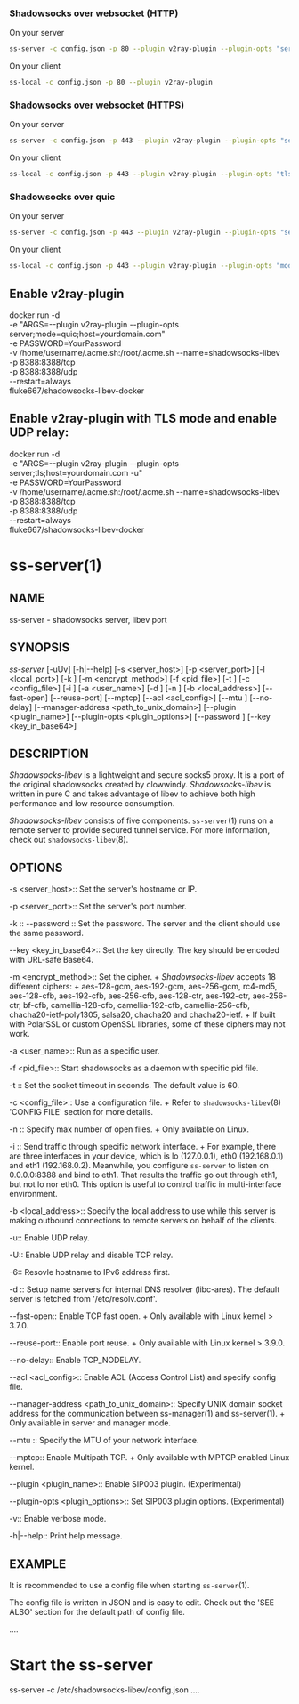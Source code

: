 
### Shadowsocks over websocket (HTTP)

On your server

```sh
ss-server -c config.json -p 80 --plugin v2ray-plugin --plugin-opts "server"
```

On your client

```sh
ss-local -c config.json -p 80 --plugin v2ray-plugin
```

### Shadowsocks over websocket (HTTPS)

On your server

```sh
ss-server -c config.json -p 443 --plugin v2ray-plugin --plugin-opts "server;tls;host=mydomain.me"
```

On your client

```sh
ss-local -c config.json -p 443 --plugin v2ray-plugin --plugin-opts "tls;host=mydomain.me"
```

### Shadowsocks over quic

On your server

```sh
ss-server -c config.json -p 443 --plugin v2ray-plugin --plugin-opts "server;mode=quic;host=mydomain.me"
```

On your client

```sh
ss-local -c config.json -p 443 --plugin v2ray-plugin --plugin-opts "mode=quic;host=mydomain.me"
```

## Enable v2ray-plugin

docker run -d \
-e "ARGS=--plugin v2ray-plugin --plugin-opts server;mode=quic;host=yourdomain.com" \
-e PASSWORD=YourPassword \
-v /home/username/.acme.sh:/root/.acme.sh
--name=shadowsocks-libev \
-p 8388:8388/tcp \
-p 8388:8388/udp \
--restart=always \
fluke667/shadowsocks-libev-docker

## Enable v2ray-plugin with TLS mode and enable UDP relay:

docker run -d \
-e "ARGS=--plugin v2ray-plugin --plugin-opts server;tls;host=yourdomain.com -u" \
-e PASSWORD=YourPassword \
-v /home/username/.acme.sh:/root/.acme.sh
--name=shadowsocks-libev \
-p 8388:8388/tcp \
-p 8388:8388/udp \
--restart=always \
fluke667/shadowsocks-libev-docker



ss-server(1)
============

NAME
----
ss-server - shadowsocks server, libev port

SYNOPSIS
--------
*ss-server*
 [-uUv] [-h|--help]
 [-s <server_host>] [-p <server_port>] [-l <local_port>]
 [-k <password>] [-m <encrypt_method>] [-f <pid_file>]
 [-t <timeout>] [-c <config_file>] [-i <interface>]
 [-a <user_name>] [-d <addr>] [-n <nofile>]
 [-b <local_address>] [--fast-open] [--reuse-port]
 [--mptcp] [--acl <acl_config>] [--mtu <MTU>] [--no-delay]
 [--manager-address <path_to_unix_domain>]
 [--plugin <plugin_name>] [--plugin-opts <plugin_options>]
 [--password <password>] [--key <key_in_base64>]

DESCRIPTION
-----------
*Shadowsocks-libev* is a lightweight and secure socks5 proxy.
It is a port of the original shadowsocks created by clowwindy.
*Shadowsocks-libev* is written in pure C and takes advantage of libev to
achieve both high performance and low resource consumption.

*Shadowsocks-libev* consists of five components.
`ss-server`(1) runs on a remote server to provide secured tunnel service.
For more information, check out `shadowsocks-libev`(8).

OPTIONS
-------
-s <server_host>::
Set the server's hostname or IP.

-p <server_port>::
Set the server's port number.

-k <password>::
--password <password>::
Set the password. The server and the client should use the same password.

--key <key_in_base64>::
Set the key directly. The key should be encoded with URL-safe Base64.

-m <encrypt_method>::
Set the cipher.
+
*Shadowsocks-libev* accepts 18 different ciphers:
+
aes-128-gcm, aes-192-gcm, aes-256-gcm,
rc4-md5, aes-128-cfb, aes-192-cfb, aes-256-cfb,
aes-128-ctr, aes-192-ctr, aes-256-ctr, bf-cfb,
camellia-128-cfb, camellia-192-cfb, camellia-256-cfb,
chacha20-ietf-poly1305, salsa20, chacha20 and chacha20-ietf.
+
If built with PolarSSL or custom OpenSSL libraries, some of
these ciphers may not work.

-a <user_name>::
Run as a specific user.

-f <pid_file>::
Start shadowsocks as a daemon with specific pid file.

-t <timeout>::
Set the socket timeout in seconds. The default value is 60.

-c <config_file>::
Use a configuration file.
+
Refer to `shadowsocks-libev`(8) 'CONFIG FILE' section for more details.

-n <number>::
Specify max number of open files.
+
Only available on Linux.

-i <interface>::
Send traffic through specific network interface.
+
For example, there are three interfaces in your device,
which is lo (127.0.0.1), eth0 (192.168.0.1) and eth1 (192.168.0.2).
Meanwhile, you configure `ss-server` to listen on 0.0.0.0:8388 and bind to eth1.
That results the traffic go out through eth1, but not lo nor eth0.
This option is useful to control traffic in multi-interface environment.

-b <local_address>::
Specify the local address to use while this server is making outbound 
connections to remote servers on behalf of the clients.

-u::
Enable UDP relay.

-U::
Enable UDP relay and disable TCP relay.

-6::
Resovle hostname to IPv6 address first.

-d <addr>::
Setup name servers for internal DNS resolver (libc-ares).
The default server is fetched from '/etc/resolv.conf'.

--fast-open::
Enable TCP fast open.
+
Only available with Linux kernel > 3.7.0.

--reuse-port::
Enable port reuse.
+
Only available with Linux kernel > 3.9.0.

--no-delay::
Enable TCP_NODELAY.

--acl <acl_config>::
Enable ACL (Access Control List) and specify config file.

--manager-address <path_to_unix_domain>::
Specify UNIX domain socket address for the communication between ss-manager(1) and ss-server(1).
+
Only available in server and manager mode.

--mtu <MTU>::
Specify the MTU of your network interface.

--mptcp::
Enable Multipath TCP.
+
Only available with MPTCP enabled Linux kernel.

--plugin <plugin_name>::
Enable SIP003 plugin. (Experimental)

--plugin-opts <plugin_options>::
Set SIP003 plugin options. (Experimental)

-v::
Enable verbose mode.

-h|--help::
Print help message.

EXAMPLE
-------
It is recommended to use a config file when starting `ss-server`(1).

The config file is written in JSON and is easy to edit.
Check out the 'SEE ALSO' section for the default path of config file.

....
# Start the ss-server
ss-server -c /etc/shadowsocks-libev/config.json
....

